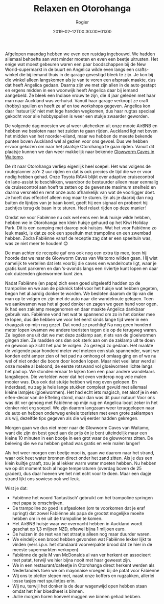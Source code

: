 ﻿---
title: Relaxen en Otorohanga
author: Rogier
type: post
date: 2019-02-12T00:30:00+01:00
url: /weblog/2019/02/12/relaxen-en-otorohanga/
commentFolder: 2019-02-12-relaxen-en-otorohanga
categories:
- Wereld trip 2019
images: ["03-ondergaande-zon-baai.jpg"]
resources:
- src: 01-wandelen-langs-baai.jpg
  title: Wandelen langs baai in Auckland
  params:
    imagegallery: true
- src: 02-fabienne-langs-baai.jpg
  title: Fabienne langs baai in Auckland
  params:
    imagegallery: true
- src: 03-ondergaande-zon-baai.jpg
  title: Ondergaande zon boven baai in Auckland
  params:
    imagegallery: true
    banner: true
- src: 04-bomen-baai.jpg
  title: Bomen langs de baai in Auckland
  params:
    imagegallery: true
- src: 05-wandelen-langs-baai.jpg
  title: Wandelroute langs de baai in Auckland
  params:
    imagegallery: true
- src: 06-avond-baai.jpg
  title: Avondschemer boven de baai in Auckland
  params:
    imagegallery: true
- src: 07-spooky-vervanger.jpg
  title: Tijdelijke vervanger voor Spooky in Otorohanga
  params:
    imagegallery: true
- src: 08-gloeiwormen-in-otorohanga.jpg
  title: Gloeiwormen
  params:
    imagegallery: true
- src: 09-kiwi-holiday-park-huisje.jpg
  title: Ons huisje op het Kiwi Holiday Park
  params:
    imagegallery: true
- src: 10-trampoline-kiwi-holiday-park.jpg
  title: Eindelijk een trampoline voor Fabienne
  params:
    imagegallery: true

---
Afgelopen maandag hebben we even een rustdag ingebouwd. We hadden allemaal behoefte aan wat minder moeten en even een beetje uitrusten. Het enige wat moest gebeuren waren een paar boodschappen bij de New World-supermarkt in de buurt en Angelica wilde even langs een crafts-winkel die bij iemand thuis in de garage gevestigd bleek te zijn. Je kon bij die winkel alleen langskomen als je van te voren een afspraak maakte, dus dat heeft Angelica gedaan. Daarna zijn we met zijn allen in de auto gestapt en ergens midden in een woonwijk heeft Angelica daar bij iemand aangebeld. Ze bleek een Indiase vrouw te zijn, die 4 jaar geleden met haar man naar Auckland was verhuisd. Vanuit haar garage verkoopt ze craft (hobby) spullen en heeft ze af en toe workshops gegeven. Angelica kon daar ‘natuurlijk’ niet met lege handen wegkomen, dus haar rugtas speciaal gekocht voor alle hobbyspullen is weer een stukje zwaarder geworden.

De volgende dag moesten we al weer uitchecken uit onze mooie AirBNB en hebben we besloten naar het zuiden te gaan rijden. Auckland ligt net boven het midden van het noorder-eiland, maar we hebben de meeste bekende punten boven Auckland wel al gezien voor ons gevoel. Dus we hebben ervoor gekozen om naar het plaatsje Otorohanga te gaan rijden. Vanuit dit plaatsje kunnen we dan weer makkelijk naar bekende [Glowworm Caves in Waitomo](http://nu.nl). 

De rit naar Otorohanga verliep eigenlijk heel soepel. Het was volgens de routeplanner zo’n 2 uur rijden en dat is ook precies de tijd die we er voor nodig hebben gehad. Onze Toyota RAV4 blijkt over adaptive cruisecontrol én lane-assist te beschikken, waardoor de bestuurder alleen maar eenmalig de cruisecontrol aan hoeft te zetten op de gewenste maximum snelheid en daarna versneld en remt onze auto afhankelijk van wat de voorligger doet. Je hoeft dus effectief alleen nog maar te sturen. En als je daarbij dan nog buiten de lijntjes van je baan komt, geeft hij een signaal en probeert hij zachtjes terug de baan in te sturen. Heel relaxt rijden op deze manier!

Omdat we voor Fabiënne nu ook wel eens een leuk huisje wilde hebben, hebben we in Otorohanga een klein huisje gehuurd op het Kiwi Holiday Park. Dit is een camping met daarop ook huisjes. Wat het voor Fabiënne zo leuk maakt, is dat ze ook een speeltuin met trampoline en een zwembad hebben. Zodra Fabiënne vanaf de receptie zag dat er een speeltuin was, was ze niet meer te houden! 😊 

De man achter de receptie gaf ons ook nog een extra tip mee, toen hij hoorde dat we naar de Glowworm Caves van Waitomo wilden gaan. Hij wist namelijk te vertellen dat iets voorbij die caves een wandelroute ligt, waar je gratis kunt parkeren en dan ’s-avonds langs een riviertje kunt lopen en daar ook duizenden gloeiwormen kunt zien. 

Nadat Fabiënne (en papa) zich even goed uitgeleefd hadden op de trampoline en we aan de picknick tafel voor het huisje wat hebben gegeten, begon het al aardig donker te worden. We besloten daarom de tip van die man op te volgen en zijn met de auto naar die wandelroute gelopen. Toen we aankwamen was het al goed donker en zagen we geen hand voor ogen. Ik had een zaklamp meegenomen en daar maakte Angelica dankbaar gebruik van. Fabiënne vond het wat te spannend om zo in het donker mee te lopen, dus die hebben we voor het eerst sinds lange tijd weer in een draagzak op mijn rug gezet. Dat vond ze prachtig! 
Na nog geen honderd meter lopen kwamen we andere toeristen tegen die op de terugweg waren. Ze legden ons uit dat we met deze zaklamp aan, niets van de gloeiwormen gingen zien. Ze raadden ons dan ook sterk aan om de zaklamp uit te doen en gewoon op zicht het pad te volgen. Zo gezegd zo gedaan. Het maakte de volgende paar honderd meter wel meteen een stuk spannender, want we konden echt amper zien of het pad nu omhoog of omlaag ging en of we nu wel of niet onder die boom door konden lopen. Maar niet veel later werd al onze moeite al beloond, de eerste rotswand vol gloeiwormen lichte langs het pad op. We stonden ernaar te kijken toen een paar andere wandelaars langsliepen. Die vertelden weer dat het even verderop nog vele malen mooier was. Dus ook dat stukje hebben wij nog even gelopen. En inderdaad, nu zag je hele lange stukken compleet gevuld met allemaal kleine lampjes (gloeiwormen). Het had echt iets magisch, net alsof je in een elfen-decor van de Efteling stond, maar dan was dit puur natuur!
Voor ons was dit ver genoeg met Fabiënne op mijn rug en Angelica loopt zeker in het donker niet erg soepel. We zijn daarom langzaam weer teruggelopen naar de auto en hebben onderweg enkele toeristen met even grote zaklampen als wij, dezelfde tips gegeven als die wij eerder hadden gekregen.

Morgen gaan we dus niet meer naar de Glowworm Caves van Waitamo, want die zijn én best goed aan de prijs én je bent uiteindelijk maar een kleine 10 minuten in een bootje in een grot waar de glowworms zitten. De beleving die we nu hebben gehad was gratis en vele malen langer!

Als het weer morgen een beetje mooi is, gaan we daarom naar het strand, waar ook heet water bronnen direct onder het zand zitten. Als je dus een klein kuiltje graaft, zou je al lekker warm water moeten hebben. Nu hebben we op dit moment toch al hoge temperaturen (overdag boven de 25 graden), dus daar hoeven we het niet echt voor te doen. Maar een dagje strand lijkt ons sowieso ook wel leuk.

Wist je dat:

- Fabiënne het woord ‘fantastisch’ gebruikt om het trampoline springen met papa te omschrijven.
- De trampoline zo goed is afgesloten (om te voorkomen dat je eraf springt) dat zowel Fabiënne als papa de grootst mogelijke moeite hebben om in en uit de trampoline te komen.
- Het AirBNB huisje waar we overnacht hebben in Auckland wordt geschat op 1,3 miljoen NZD, oftewel bijna 1 miljoen euro.
- De huizen in de rest van het straatje alleen nog maar duurder waren.
- We eindelijk een brood hebben gevonden wat Fabiënne lekker lijkt te vinden (vers i.p.v. het standaard voorverpakte brood dat ze hier in de meeste supermarkten verkopen)
- Fabiënne de gele M van McDonalds al van ver herkent en associeert met patat, terwijl we hier bijna nooit met haar geweest zijn.
- We in een restaurant/cafeetje in Otorohanga direct herkent werden als Nederlanders toen we om mayonaise vroegen bij de patat voor Fabiënne
- Wij ons te pletter slepen met, naast onze koffers en rugzakken, allerlei losse tasjes met spulletjes erin.
- Wij nu, terwijl het donker is de deur wagenwijd open hebben staan omdat het hier bloedheet is binnen.
- Jullie morgen horen hoeveel muggen we binnen gehad hebben.
